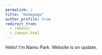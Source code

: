 ```yaml
---
permalink: /
title: "Homepage"
author_profile: true
redirect_from: 
  - /about/
  - /about.html
---
```



Hello! I'm Namu Park. Website is on update.
